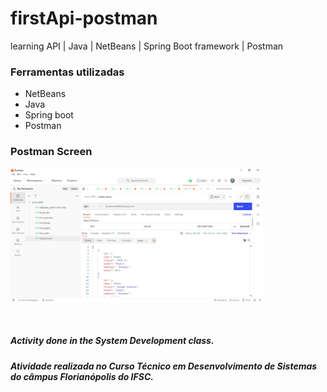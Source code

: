 # firstApi-postman
learning API | Java | NetBeans | Spring Boot framework | Postman

### Ferramentas utilizadas
- NetBeans
- Java
- Spring boot
- Postman

### Postman Screen

<p width="100%">
<img width="80%" src="https://github.com/ifYanneelse/firstApi-postman/blob/9cca377572dd25553f2a6a7a585802fe344712dc/postmanprint/todos_livros.png"> 
</p>

<br>

##### Activity done in the System Development class.
##### Atividade realizada no Curso Técnico em Desenvolvimento de Sistemas do câmpus Florianópolis do IFSC.
